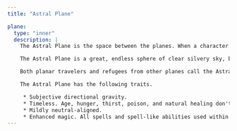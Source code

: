 ```yaml
---
title: "Astral Plane"

plane:
  type: "inner"
  description: |
    The Astral Plane is the space between the planes. When a character moves through an interplanar portal or projects her spirit to a different plane of existence, she travels through the Astral Plane. Even spells that allow instantaneous movement across a plane briefly touch the Astral Plane.

    The Astral Plane is a great, endless sphere of clear silvery sky, both above and below. Occasional bits of solid matter can be found here, but most of the Astral Plane is an endless, open domain.

    Both planar travelers and refugees from other planes call the Astral Plane home.

    The Astral Plane has the following traits.

     * Subjective directional gravity.
     * Timeless. Age, hunger, thirst, poison, and natural healing don't function in the Astral Plane, though they resume functioning when the traveler leaves the Astral Plane.
     * Mildly neutral-aligned.
     * Enhanced magic. All spells and spell-like abilities used within the Astral Plane may be employed as if they were improved by the Quicken Spell feat. Already quickened spells and spell-like abilities are unaffected, as are spells from magic items. Spells so quickened are still prepared and cast at their unmodified level. As with the Quicken Spell feat, only one quickened spell can be cast per round.
---
```

